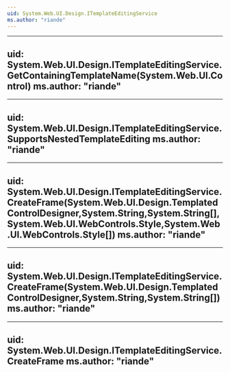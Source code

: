 ```yaml
---
uid: System.Web.UI.Design.ITemplateEditingService
ms.author: "riande"
---
```


---
uid: System.Web.UI.Design.ITemplateEditingService.GetContainingTemplateName(System.Web.UI.Control)
ms.author: "riande"
---

---
uid: System.Web.UI.Design.ITemplateEditingService.SupportsNestedTemplateEditing
ms.author: "riande"
---

---
uid: System.Web.UI.Design.ITemplateEditingService.CreateFrame(System.Web.UI.Design.TemplatedControlDesigner,System.String,System.String[],System.Web.UI.WebControls.Style,System.Web.UI.WebControls.Style[])
ms.author: "riande"
---

---
uid: System.Web.UI.Design.ITemplateEditingService.CreateFrame(System.Web.UI.Design.TemplatedControlDesigner,System.String,System.String[])
ms.author: "riande"
---

---
uid: System.Web.UI.Design.ITemplateEditingService.CreateFrame
ms.author: "riande"
---
